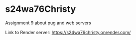 # s24wa76Christy
Assignment 9 about pug and web servers

Link to Render server: https://s24wa76christy.onrender.com/

